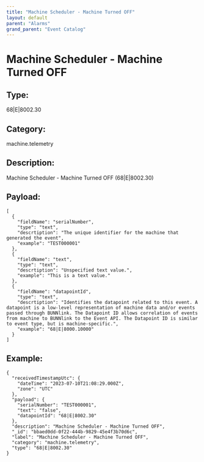 ```yaml
---
title: "Machine Scheduler - Machine Turned OFF"
layout: default
parent: "Alarms"
grand_parent: "Event Catalog"
---
```


# Machine Scheduler - Machine Turned OFF

## Type:

68|E|8002.30

## Category:

machine.telemetry

## Description: 

Machine Scheduler - Machine Turned OFF (68|E|8002.30)

## Payload:

```
[
  {
    "fieldName": "serialNumber",
    "type": "text",
    "descrtiption": "The unique identifier for the machine that generated the event",
    "example": "TEST000001"
  },
  {
    "fieldName": "text",
    "type": "text",
    "descrtiption": "Unspecified text value.",
    "example": "This is a text value."
  },
  {
    "fieldName": "datapointId",
    "type": "text",
    "descrtiption": "Identifies the datapoint related to this event. A datapoint is a low-level representation of machine data and/or events passed through BUNNlink. The Datapoint ID allows correlation of events from machine to BUNNlink to the Event API. The Datapoint ID is similar to event type, but is machine-specific.",
    "example": "68|E|8000.10000"
  }
]
```

## Example:

```
{
  "receivedTimestampUtc": {
    "dateTime": "2023-07-10T21:08:29.000Z",
    "zone": "UTC"
  },
  "payload": {
    "serialNumber": "TEST000001",
    "text": "false",
    "datapointId": "68|E|8002.30"
  },
  "description": "Machine Scheduler - Machine Turned OFF",
  "_id": "bbaed0dd-0f22-444b-9829-45e4f3b70d6c",
  "label": "Machine Scheduler - Machine Turned OFF",
  "category": "machine.telemetry",
  "type": "68|E|8002.30"
}
```
